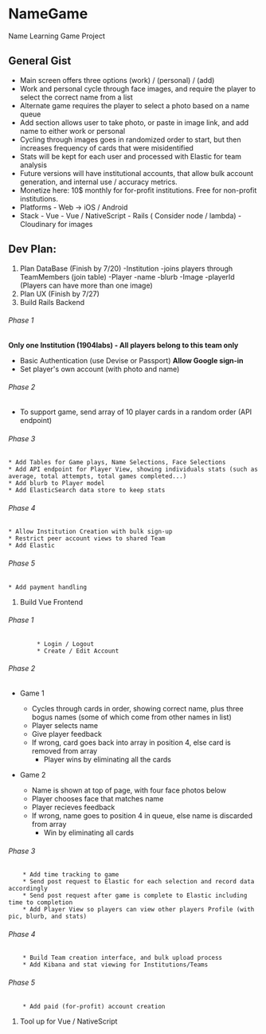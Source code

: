 # NameGame
Name Learning Game Project

## General Gist
* Main screen offers three options (work) / (personal) / (add)
* Work and personal cycle through face images, and require the player to select the correct name from a list
* Alternate game requires the player to select a photo based on a name queue
* Add section allows user to take photo, or paste in image link, and add name to either work or personal
* Cycling through images goes in randomized order to start, but then increases frequency of cards that were misidentified
* Stats will be kept for each user and processed with Elastic for team analysis
* Future versions will have institutional accounts, that allow bulk account generation, and internal use / accuracy metrics.
* Monetize here: 10$ monthly for for-profit institutions. Free for non-profit institutions.
* Platforms - Web -> iOS / Android
* Stack - Vue - Vue / NativeScript - Rails ( Consider node / lambda) - Cloudinary for images

## Dev Plan:
1. Plan DataBase (Finish by 7/20)
			-Institution
				-joins players through TeamMembers (join table)
			-Player
				-name
				-blurb
			-Image
				-playerId (Players can have more than one image)
1. Plan UX (Finish by 7/27)
1. Build Rails Backend
###### Phase 1
**Only one Institution (1904labs) - All players belong to this team only**
  * Basic Authentication (use Devise or Passport) **Allow Google sign-in**
  * Set player's own account (with photo and name)
###### Phase 2
  * To support game, send array of 10 player cards in a random order (API endpoint)
###### Phase 3
	* Add Tables for Game plays, Name Selections, Face Selections
	* Add API endpoint for Player View, showing individuals stats (such as average, total attempts, total games completed...)
	* Add blurb to Player model
	* Add ElasticSearch data store to keep stats
###### Phase 4
	* Allow Institution Creation with bulk sign-up
	* Restrict peer account views to shared Team
	* Add Elastic
###### Phase 5
	* Add payment handling
1. Build Vue Frontend
###### Phase 1
			* Login / Logout
			* Create / Edit Account
###### Phase 2
  * Game 1
    * Cycles through cards in order, showing correct name, plus three bogus names (some of which come from other names in list)
    * Player selects name
    * Give player feedback
    * If wrong, card goes back into array in position 4, else card is removed from array
		* Player wins by eliminating all the cards

  * Game 2
    * Name is shown at top of page, with four face photos below
    * Player chooses face that matches name
    * Player recieves feedback
    * If wrong, name goes to position 4 in queue, else name is discarded from array
		* Win by eliminating all cards
###### Phase 3
		* Add time tracking to game
		* Send post request to Elastic for each selection and record data accordingly
		* Send post request after game is complete to Elastic including time to completion
		* Add Player View so players can view other players Profile (with pic, blurb, and stats)
###### Phase 4
		* Build Team creation interface, and bulk upload process
		* Add Kibana and stat viewing for Institutions/Teams
###### Phase 5
		* Add paid (for-profit) account creation
1. Tool up for Vue / NativeScript
